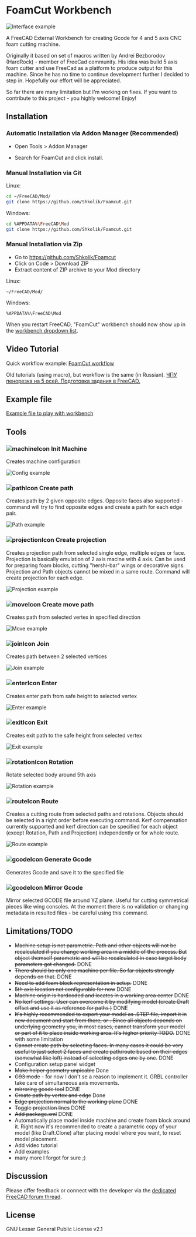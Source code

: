 
# FoamCut Workbench

![Interface example](Examples/Example.png)

A FreeCAD External Workbench for creating Gcode for 4 and 5 axis CNC foam cutting machine.

Originally it based on set of macros written by Andrei Bezborodov (HardRock) - member of FreeCad community. His idea was build 5 axis foam cutter and use FreeCad as a platform to produce output for this machine. Since he has no time to continue development further I decided to step in. Hopefully our effort will be appreciated. 

So far there are many limitation but I'm working on fixes.
If you want to contribute to this project - you highly welcome!
Enjoy!

## Installation

### Automatic Installation via Addon Manager (Recommended)

- Open Tools > Addon Manager

- Search for FoamCut and click install.

### Manual Installation via Git

Linux:
```bash
cd ~/FreeCAD/Mod/ 
git clone https://github.com/Shkolik/Foamcut.git
```

Windows:
```bash
cd %APPDATA%\FreeCAD\Mod 
git clone https://github.com/Shkolik/Foamcut.git
```

### Manual Installation via Zip

- Go to https://github.com/Shkolik/Foamcut
- Click on Code > Download ZIP
- Extract content of ZIP archive to your Mod directory

Linux:
```
~/FreeCAD/Mod/
```

Windows:
```
%APPDATA%\FreeCAD\Mod 
```

When you restart FreeCAD, "FoamCut" workbench should now show up in the [workbench dropdown list](https://freecadweb.org/wiki/Std_Workbench).

## Video Tutorial

Quick workflow example:
[FoamCut workflow](https://youtu.be/15t2KHbIPVY)

Old tutorials (using macro), but workflow is the same (in Russian).
[ЧПУ пенорезка на 5 осей. Подготовка задания в FreeCAD.](https://youtu.be/TuBmqCTIS20?si=CNeAytixMs9086Nn) 

## Example file

[Example file to play with workbench](Examples/Example.FCStd)

## Tools
### ![machineIcon](./Resources/icons/machine.svg) Init Machine
Creates machine configuration 

![Config example](Examples/Config.png)

### ![pathIcon](./Resources/icons/path.svg) Create path
Creates path by 2 given opposite edges. Opposite faces also supported - command will try to find opposite edges and create a path for each edge pair. 

![Path example](Examples/Path.png)

### ![projectionIcon](./Resources/icons/projection.svg) Create projection
Creates projection path from selected single edge, multiple edges or face. Projection is basically emulation of 2 axis macine with 4 axis. Can be used for preparing foam blocks, cutting "hershi-bar" wings or decorative signs.
Projection and Path objects cannot be mixed in a same route. Command will create projection for each edge. 

![Projection example](Examples/Projection.png)

### ![moveIcon](./Resources/icons/move.svg) Create move path
Creates path from selected vertex in specified direction

![Move example](Examples/Move.png)

### ![joinIcon](./Resources/icons/join.svg) Join
Creates path between 2 selected vertices

![Join example](Examples/Join.png)

### ![enterIcon](./Resources/icons/enter.svg) Enter
Creates enter path from safe height to selected vertex

![Enter example](Examples/Enter.png)

### ![exitIcon](./Resources/icons/exit.svg) Exit
Creates exit path to the safe height from selected vertex

![Exit example](Examples/Exit.png)

### ![rotationIcon](./Resources/icons/rotation.svg) Rotation
Rotate selected body around 5th axis

![Rotation example](Examples/Rotation.png)

### ![routeIcon](./Resources/icons/route.svg) Route
Creates a cutting route from selected paths and rotations. Objects should be selected in a right order before executing command.
Kerf compensation currently supported and kerf direction can be specified for each object (except Rotation, Path and Projection) independently or for whole route.

![Route example](Examples/Route.png)

### ![gcodeIcon](./Resources/icons/gcode.svg) Generate Gcode
Generates Gcode and save it to the specified file

### ![gcodeIcon](./Resources/icons/mirrorgcode.svg) Mirror Gcode
Mirror selected GCODE file around YZ plane. Useful for cutting symmetrical pieces like wing consoles. At the moment there is no validation or changing metadata in resulted files - be careful using this command.

## Limitations/TODO

 - ~~Machine setup is not parametric. Path and other objects will not be recalculated if you change working area in a middle of the process. But object themself parametric and will be recalculated in case target body parameters got changed.~~ DONE
 - ~~There should be only one machine per file. So far objects strongly depends on that.~~ DONE
 - ~~Need to add foam block representation in setup.~~ DONE
 - ~~5th axis location not configurable for now~~ DONE
 - ~~Machine origin is hardcoded and locates in a working area center~~ DONE
 - ~~No kerf settings. User can overcome it by modifying model (create Draft offset and use it as reference for paths )~~ DONE
 - ~~It's highly recommended to export your model as .STEP file, import it in new document and start from there, or . Since all objects depends on underlying geometry you, in most cases, cannot transform your model or part of it to place inside working area. It's higher priority TODO.~~ DONE with some limitation
 - ~~Cannot create path by selecting faces. In many cases it could be very useful to just select 2 faces and create path/route based on their edges (somewhat like loft) instead of selecting edges one by one.~~ DONE
 - Configuration setup panel widget
 - ~~Make helper geometry unpicable~~ Done
 - ~~G93 mode~~ - for now I don't se a reason to implement it. GRBL controller take care of simultaneous axis movements.
 - ~~mirroring gcode tool~~ DONE
 - ~~Create path by vertex and edge~~ Done
 - ~~Edge projection normal to the working plane~~ DONE
 - ~~Toggle projection lines~~ DONE
 - ~~Add package.xml~~ DONE
 - Automatically place model inside machine and create foam block around it. Right now it's recommended to create a parametric copy of your model (like Draft.Clone) after placing model where you want, to reset model placement.
 - Add video tutorial
 - Add examples
 - many more I forgot for sure ;) 
 
## Discussion
Please offer feedback or connect with the developer via the [dedicated FreeCAD forum thread](https://forum.freecad.org/viewtopic.php?style=10&t=91419).

## License
GNU Lesser General Public License v2.1